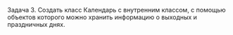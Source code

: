 Задача 3.
Создать класс Календарь с внутренним классом, с помощью объектов которого можно хранить информацию о выходных и праздничных днях.
